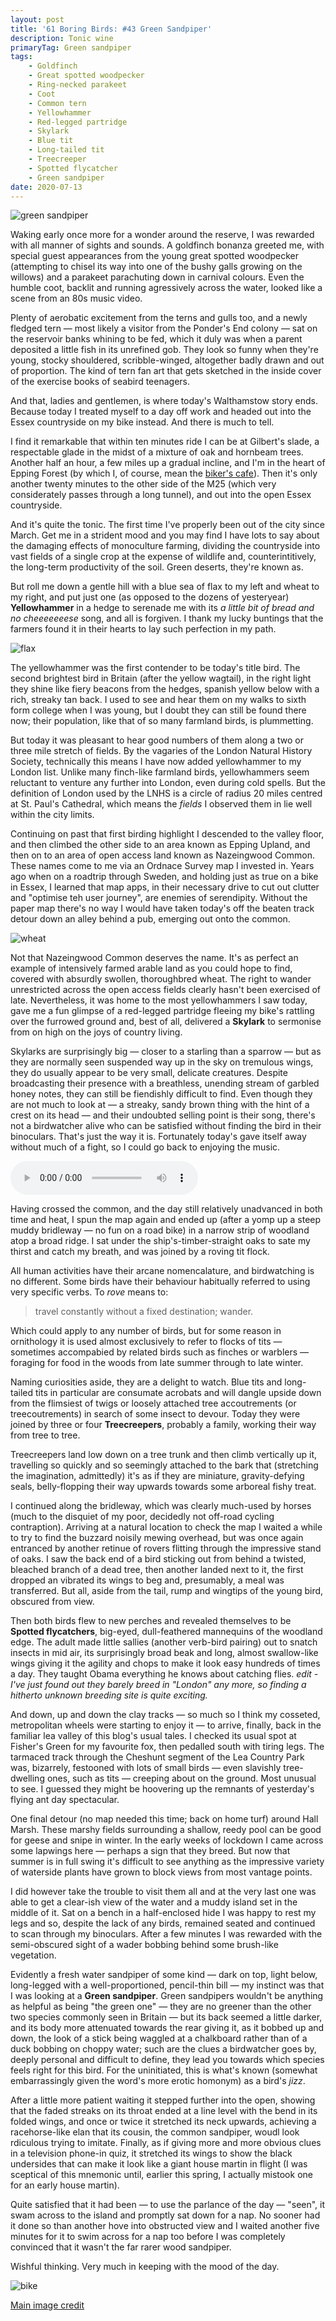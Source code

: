 ```yaml
---
layout: post
title: '61 Boring Birds: #43 Green Sandpiper'
description: Tonic wine
primaryTag: Green sandpiper
tags:
    - Goldfinch
    - Great spotted woodpecker
    - Ring-necked parakeet
    - Coot
    - Common tern
    - Yellowhammer
    - Red-legged partridge
    - Skylark
    - Blue tit
    - Long-tailed tit
    - Treecreeper
    - Spotted flycatcher
    - Green sandpiper
date: 2020-07-13
---
```

![green sandpiper](/assets/img/green-sandpiper.jpg)

Waking early once more for a wonder around the reserve, I was rewarded with all manner of sights and sounds. A goldfinch bonanza greeted me, with special guest appearances from the young great spotted woodpecker (attempting to chisel its way into one of the bushy galls growing on the willows) and a parakeet parachuting down in carnival colours. Even the humble coot, backlit and running agressively across the water, looked like a scene from an 80s music video.

Plenty of aerobatic excitement from the terns and gulls too, and a newly fledged tern &mdash; most likely a visitor from the Ponder's End colony &mdash; sat on the reservoir banks whining to be fed, which it duly was when a parent deposited a little fish in its unrefined gob. They look so funny when they're young, stocky shouldered, scribble-winged, altogether badly drawn and out of proportion. The kind of tern fan art that gets sketched in the inside cover of the exercise books of seabird teenagers. 

And that, ladies and gentlemen, is where today's Walthamstow story ends. Because today I treated myself to a day off work and headed out into the Essex countryside on my bike instead. And there is much to tell.

I find it remarkable that within ten minutes ride I can be at Gilbert's slade, a respectable glade in the midst of a mixture of oak and hornbeam trees. Another half an hour, a few miles up a gradual incline, and I'm in the heart of Epping Forest (by which I, of course, mean the [biker's cafe](http://www.originalteahut.com/)). Then it's only another twenty minutes to the other side of the M25 (which very considerately passes through a long tunnel), and out into the open Essex countryside.

And it's quite the tonic. The first time I've properly been out of the city since March. Get me in a strident mood and you may find I have lots to say about the damaging effects of monoculture farming, dividing the countryside into vast fields of a single crop at the expense of wildlife and, counterintitively, the long-term productivity of the soil. Green deserts, they're known as.

But roll me down a gentle hill with a blue sea of flax to my left and wheat to my right, and put just one (as opposed to the dozens of yesteryear) **Yellowhammer** in a hedge to serenade me with its _a little bit of bread and no cheeeeeeese_ song, and all is forgiven. I thank my lucky buntings that the farmers found it in their hearts to lay such perfection in my path.

![flax](/assets/img/flax.jpg)

The yellowhammer was the first contender to be today's title bird. The second brightest bird in Britain (after the yellow wagtail), in the right light they shine like fiery beacons from the hedges, spanish yellow below with a rich, streaky tan back. I used to see and hear them on my walks to sixth form college when I was young, but I doubt they can still be found there now; their population, like that of so many farmland birds, is plummetting. 

But today it was pleasant to hear good numbers of them along a two or three mile stretch of fields. By the vagaries of the London Natural History Society, technically this means I have now added yellowhammer to my London list. Unlike many finch-like farmland birds, yellowhammers seem reluctant to venture any further into London, even during cold spells. But the definition of London used by the LNHS is a circle of radius 20 miles centred at St. Paul's Cathedral, which means the _fields_ I observed them in lie well within the city limits.

Continuing on past that first birding highlight I descended to the valley floor, and then climbed the other side to an area known as Epping Upland, and then on to an area of open access land known as Nazeingwood Common. These names come to me via an Ordnace Survey map I invested in. Years ago when on a roadtrip through Sweden, and holding just as true on a bike in Essex, I learned that map apps, in their necessary drive to cut out clutter and "optimise teh user journey", are enemies of serendipity. Without the paper map there's no way I would have taken today's off the beaten track detour down an alley behind a pub, emerging out onto the common.

![wheat](/assets/img/wheat.jpg)

Not that Nazeingwood Common deserves the name. It's as perfect an example of intensively farmed arable land as you could hope to find, covered with absurdly swollen, thoroughbred wheat. The right to wander unrestricted across the open access fields clearly hasn't been exercised of late. Nevertheless, it was home to the most yellowhammers I saw today, gave me a fun glimpse of a red-legged partridge fleeing my bike's rattling over the furrowed ground and, best of all, delivered a **Skylark** to sermonise from on high on the joys of country living.

Skylarks are surprisingly big &mdash; closer to a starling than a sparrow &mdash; but as they are normally seen suspended way up in the sky on tremulous wings, they do usually appear to be very small, delicate creatures. Despite broadcasting their presence with a breathless, unending stream of garbled honey notes, they can still be fiendishly difficult to find. Even though they are not much to look at &mdash; a streaky, sandy brown thing with the hint of a crest on its head &mdash; and their undoubted selling point is their song, there's not a birdwatcher alive who can be satisfied without finding the bird in their binoculars. That's just the way it is. Fortunately today's gave itself away without much of a fight, so I could go back to enjoying the music.

<audio controls>
  <source src="/assets/skylark.mp3" type="audio/mpeg">
</audio>

Having crossed the common, and the day still relatively unadvanced in both time and heat, I spun the map again and ended up (after a yomp up a steep muddy bridleway &mdash; no fun on a road bike) in a narrow strip of woodland atop a broad ridge. I sat under the ship's-timber-straight oaks to sate my thirst and catch my breath, and was joined by a roving tit flock.

All human activities have their arcane nomencalature, and birdwatching is no different. Some birds have their behaviour habitually referred to using very specific verbs. To _rove_ means to:

> travel constantly without a fixed destination; wander.

Which could apply to any number of birds, but for some reason in ornithology it is used almost exclusively to refer to flocks of tits &mdash; sometimes accompabied by related birds such as finches or warblers &mdash; foraging for food in the woods from late summer through to late winter. 

Naming curiosities aside, they are a delight to watch. Blue tits and long-tailed tits in particular are consumate acrobats and will dangle upside down from the flimsiest of twigs or loosely attached tree accoutrements (or treecoutrements) in search of some insect to devour. Today they were joined by three or four **Treecreepers**, probably a family, working their way from tree to tree. 

Treecreepers land low down on a tree trunk and then climb vertically up it, travelling so quickly and so seemingly attached to the bark that (stretching the imagination, admittedly) it's as if they are miniature, gravity-defying seals, belly-flopping their way upwards towards some arboreal fishy treat.

I continued along the bridleway, which was clearly much-used by horses (much to the disquiet of my poor, decidedly not off-road cycling contraption). Arriving at a natural location to check the map I waited a while to try to find the buzzard noisily mewing overhead, but was once again entranced by another retinue of rovers flitting through the impressive stand of oaks. I saw the back end of a bird sticking out from behind a twisted, bleached branch of a dead tree, then another landed next to it, the first dropped an vibrated its wings to beg and, presumably, a meal was transferred. But all, aside from the tail, rump and wingtips of the young bird, obscured from view.

Then both birds flew to new perches and revealed themselves to be **Spotted flycatchers**, big-eyed, dull-feathered mannequins of the woodland edge. The adult made little sallies (another verb-bird pairing) out to snatch insects in mid air, its surprisingly broad beak and long, almost swallow-like wings giving it the agility and chops to make it look easy hundreds of times a day. They taught Obama everything he knows about catching flies. *edit - I've just found out they barely breed in "London" any more, so finding a hitherto unknown breeding site is quite exciting.*

And down, up and down the clay tracks &mdash; so much so I think my cosseted, metropolitan wheels were starting to enjoy it &mdash; to arrive, finally, back in the familiar lea valley of this blog's usual tales. I checked its usual spot at Fisher's Green for my favourite fox, then pedalled south with tiring legs. The tarmaced track through the Cheshunt segment of the Lea Country Park was, bizarrely, festooned with lots of small birds &mdash; even slavishly tree-dwelling ones, such as tits &mdash; creeping about on the ground. Most unusual to see. I guessed they might be hoovering up the remnants of yesterday's flying ant day spectacular.

One final detour (no map needed this time; back on home turf) around Hall Marsh. These marshy fields surrounding a shallow, reedy pool can be good for geese and snipe in winter. In the early weeks of lockdown I came across some lapwings here &mdash; perhaps a sign that they breed. But now that summer is in full swing it's difficult to see anything as the impressive variety of waterside plants have grown to block views from most vantage points.

I did however take the trouble to visit them all and at the very last one was able to get a clear-ish view of the water and a muddy island set in the middle of it. Sat on a bench in a half-enclosed hide I was happy to rest my legs and so, despite the lack of any birds, remained seated and continued to scan through my binoculars. After a few minutes I was rewarded with the semi-obscured sight of a wader bobbing behind some brush-like vegetation.

Evidently a fresh water sandpiper of some kind &mdash; dark on top, light below, long-legged with a well-proportioned, pencil-thin bill &mdash; my instinct was that I was looking at a **Green sandpiper**. Green sandpipers wouldn't be anything as helpful as being "the green one" &mdash; they are no greener than the other two species commonly seen in Britain &mdash; but its back seemed a little darker, and its body more attenuated towards the rear giving it, as it bobbed up and down, the look of a stick being waggled at a chalkboard rather than of a duck bobbing on choppy water; such are the clues a birdwatcher goes by, deeply personal and difficult to define, they lead you towards which species feels right for this bird. For the uninitiated, this is what's known (somewhat embarrassingly given the word's more erotic homonym) as a bird's _jizz_.

After a little more patient waiting it stepped further into the open, showing that the faded streaks on its throat ended at a line level with the bend in its folded wings, and once or twice it stretched its neck upwards, achieving a racehorse-like elan that its cousin, the common sandpiper, woudl look rdiculous trying to imitate. Finally, as if giving more and more obvious clues in a television phone-in quiz, it stretched its wings to show the black undersides that can make it look like a giant house martin in flight (I was sceptical of this mnemonic until, earlier this spring, I actually mistook one for an early house martin).

Quite satisfied that it had been &mdash; to use the parlance of the day &mdash; "seen", it swam across to the island and promptly sat down for a nap. No sooner had it done so than another hove into obstructed view and I waited another five minutes for it to swim across for a nap too before I was completely convinced that it wasn't the far rarer wood sandpiper. 

Wishful thinking. Very much in keeping with the mood of the day.

![bike](/assets/img/bike.jpg)

[Main image credit](https://commons.wikimedia.org/wiki/File:Green_Sandpiper_(Tringa_ochropus)_(33258437544).jpg)

